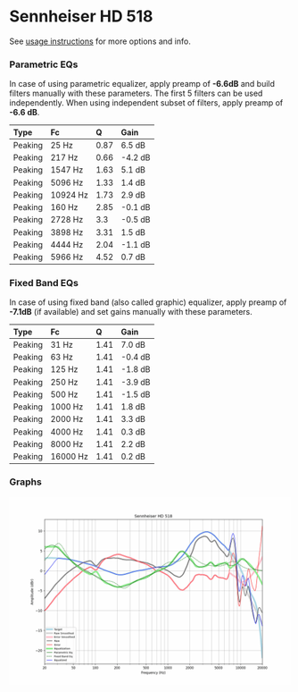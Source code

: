 # Sennheiser HD 518
See [usage instructions](https://github.com/jaakkopasanen/AutoEq#usage) for more options and info.

### Parametric EQs
In case of using parametric equalizer, apply preamp of **-6.6dB** and build filters manually
with these parameters. The first 5 filters can be used independently.
When using independent subset of filters, apply preamp of **-6.6 dB**.

| Type    | Fc       |    Q | Gain    |
|:--------|:---------|:-----|:--------|
| Peaking | 25 Hz    | 0.87 | 6.5 dB  |
| Peaking | 217 Hz   | 0.66 | -4.2 dB |
| Peaking | 1547 Hz  | 1.63 | 5.1 dB  |
| Peaking | 5096 Hz  | 1.33 | 1.4 dB  |
| Peaking | 10924 Hz | 1.73 | 2.9 dB  |
| Peaking | 160 Hz   | 2.85 | -0.1 dB |
| Peaking | 2728 Hz  | 3.3  | -0.5 dB |
| Peaking | 3898 Hz  | 3.31 | 1.5 dB  |
| Peaking | 4444 Hz  | 2.04 | -1.1 dB |
| Peaking | 5966 Hz  | 4.52 | 0.7 dB  |

### Fixed Band EQs
In case of using fixed band (also called graphic) equalizer, apply preamp of **-7.1dB**
(if available) and set gains manually with these parameters.

| Type    | Fc       |    Q | Gain    |
|:--------|:---------|:-----|:--------|
| Peaking | 31 Hz    | 1.41 | 7.0 dB  |
| Peaking | 63 Hz    | 1.41 | -0.4 dB |
| Peaking | 125 Hz   | 1.41 | -1.8 dB |
| Peaking | 250 Hz   | 1.41 | -3.9 dB |
| Peaking | 500 Hz   | 1.41 | -1.5 dB |
| Peaking | 1000 Hz  | 1.41 | 1.8 dB  |
| Peaking | 2000 Hz  | 1.41 | 3.3 dB  |
| Peaking | 4000 Hz  | 1.41 | 0.3 dB  |
| Peaking | 8000 Hz  | 1.41 | 2.2 dB  |
| Peaking | 16000 Hz | 1.41 | 0.2 dB  |

### Graphs
![](./Sennheiser%20HD%20518.png)